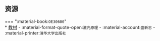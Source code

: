 ## 资源  
=== ":material-book:`OE30600`"  
    * [教材](https://api.ecylt.top/v1/lanzou_link?url=https://cqu-openlib.lanzout.com/iPuyw29446yf&type=down) - :material-format-quote-open:`激光原理` - :material-account:`盛新志` - :material-printer:`清华大学出版社`  